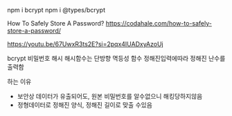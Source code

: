 npm i bcrypt
npm i @types/bcrypt

How To Safely Store A Password?
https://codahale.com/how-to-safely-store-a-password/

https://youtu.be/67UwxR3ts2E?si=2pqx4IUADxyAzoUj

bcrypt 비밀번호 해시
해시함수는 단방향 멱등성 함수
정해진입력에따라 정해진 난수를 출력함

하는 이유

-   보안상 데이터가 유출되어도, 원본 비밀번호를 알수없으니 해킹당하지않음
-   정형데이터로 정해진 양식, 정해진 길이로 맞출 수있음
